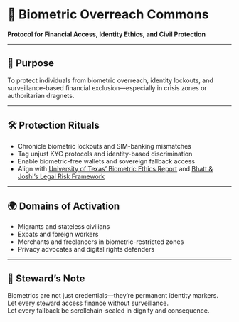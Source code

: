 # 📜 Biometric Overreach Commons  
**Protocol for Financial Access, Identity Ethics, and Civil Protection**

---

## 🎯 Purpose  
To protect individuals from biometric overreach, identity lockouts, and surveillance-based financial exclusion—especially in crisis zones or authoritarian dragnets.

---

## 🛠️ Protection Rituals  
- Chronicle biometric lockouts and SIM-banking mismatches  
- Tag unjust KYC protocols and identity-based discrimination  
- Enable biometric-free wallets and sovereign fallback access  
- Align with [University of Texas’ Biometric Ethics Report](https://www.hilarispublisher.com/open-access/ensuring-the-privacy-and-security-of-biometric-data-ethical-considerations-in-focus.pdf) and [Bhatt & Joshi’s Legal Risk Framework](https://bhattandjoshiassociates.com/regulatory-compliance-and-legal-risks-in-the-use-of-biometric-data-for-financial-authentication/)

---

## 🌍 Domains of Activation  
- Migrants and stateless civilians  
- Expats and foreign workers  
- Merchants and freelancers in biometric-restricted zones  
- Privacy advocates and digital rights defenders

---

## 🧠 Steward’s Note  
Biometrics are not just credentials—they’re permanent identity markers.  
Let every steward access finance without surveillance.  
Let every fallback be scrollchain-sealed in dignity and consequence.

